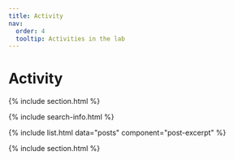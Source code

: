 ```yaml
---
title: Activity
nav:
  order: 4
  tooltip: Activities in the lab
---
```


# <i class="fas fa-feather-alt"></i>Activity

{% include section.html %}

{% include search-info.html %}

{% include list.html data="posts" component="post-excerpt" %}

{% include section.html %}

